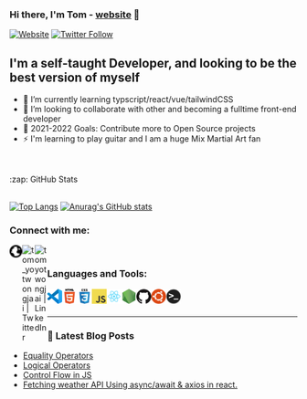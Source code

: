 ### Hi there, I'm Tom - [website] 👋

[![Website](https://img.shields.io/website?label=tomyotwongjai.netlify.app&style=for-the-badge&url=https%3A%2F%2Ftomyotwongjai.netlify.app)](https://tomyotwongjai.netlify.app)
[![Twitter Follow](https://img.shields.io/twitter/follow/tom_yotwongjai?color=1DA1F2&logo=twitter&style=for-the-badge)](https://twitter.com/intent/follow?original_referer=https%3A%2F%2Fgithub.com%2Ftom_yotwongjai&screen_name=tom_yotwongjai)

## I'm a self-taught Developer, and looking to be the best version of myself

- 🌱 I’m currently learning typscript/react/vue/tailwindCSS
- 👯 I’m looking to collaborate with other and becoming a fulltime front-end developer
- 🥅 2021-2022 Goals: Contribute more to Open Source projects
- ⚡ I'm learning to play guitar and I am a huge Mix Martial Art fan

<br />
<br />

<summary>:zap: GitHub Stats</summary>

<br />

[![Top Langs](https://github-readme-stats.vercel.app/api/top-langs/?username=tomyotwongjai&layout=compact)](https://github.com/tomyotwongjai/github-readme-stats) [![Anurag's GitHub stats](https://github-readme-stats.vercel.app/api?username=tomyotwongjai&theme=vue&show_icons=true)](https://github.com/tomyotwongjai/github-readme-stats)

### Connect with me:

[<img align="left" alt="tomyotwongjai" width="22px" src="https://raw.githubusercontent.com/iconic/open-iconic/master/svg/globe.svg" />][website]
[<img align="left" alt="tom_yotwongjai | Twitter" width="22px" src="https://cdn.jsdelivr.net/npm/simple-icons@v3/icons/twitter.svg" />][twitter]
[<img align="left" alt="tomyotwongjai | LinkedIn" width="22px" src="https://cdn.jsdelivr.net/npm/simple-icons@v3/icons/linkedin.svg" />][linkedin]

<br />

### Languages and Tools:

<img align="left" alt="Visual Studio Code" width="26px" src="https://raw.githubusercontent.com/github/explore/80688e429a7d4ef2fca1e82350fe8e3517d3494d/topics/visual-studio-code/visual-studio-code.png" />
<img align="left" alt="HTML5" width="26px" src="https://raw.githubusercontent.com/github/explore/80688e429a7d4ef2fca1e82350fe8e3517d3494d/topics/html/html.png" />
<img align="left" alt="CSS3" width="26px" src="https://raw.githubusercontent.com/github/explore/80688e429a7d4ef2fca1e82350fe8e3517d3494d/topics/css/css.png" />
<img align="left" alt="JavaScript" width="26px" src="https://raw.githubusercontent.com/github/explore/80688e429a7d4ef2fca1e82350fe8e3517d3494d/topics/javascript/javascript.png" />
<img align="left" alt="React" width="26px" src="https://raw.githubusercontent.com/github/explore/80688e429a7d4ef2fca1e82350fe8e3517d3494d/topics/react/react.png" />
<img align="left" alt="Node.js" width="26px" src="https://raw.githubusercontent.com/github/explore/80688e429a7d4ef2fca1e82350fe8e3517d3494d/topics/nodejs/nodejs.png" /><img align="left" alt="GitHub" width="26px" src="https://raw.githubusercontent.com/github/explore/78df643247d429f6cc873026c0622819ad797942/topics/github/github.png" />
<img align="left" alt="Ubuntu" width="26px" src="https://raw.githubusercontent.com/github/explore/78df643247d429f6cc873026c0622819ad797942/topics/ubuntu/ubuntu.png" />
<img align="left" alt="Terminal" width="26px" src="https://raw.githubusercontent.com/github/explore/80688e429a7d4ef2fca1e82350fe8e3517d3494d/topics/terminal/terminal.png" />

<br />
<br />

---

### 📕 Latest Blog Posts

<!-- BLOG-POST-LIST:START -->

- [Equality Operators](https://dev.to/tomyotwongjai/equality-operators-33io)
- [Logical Operators](https://dev.to/tomyotwongjai/logical-operators-2ei2)
- [Control Flow in JS](https://dev.to/tomyotwongjai/control-flow-in-js-1ob6)
- [Fetching weather API Using async/await &amp; axios in react.](https://dev.to/tomyotwongjai/fetching-weather-api-using-asyncawait-axios-in-react-1hd2)
<!-- BLOG-POST-LIST:END -->

[website]: https://tomyotwongjai.netlify.app
[twitter]: https://twitter.com/tom_yotwongjai
[linkedin]: https://www.linkedin.com/in/tomyotwongjai/
